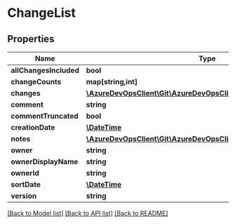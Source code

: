 # ChangeList

## Properties
Name | Type | Description | Notes
------------ | ------------- | ------------- | -------------
**allChangesIncluded** | **bool** |  | [optional] 
**changeCounts** | **map[string,int]** |  | [optional] 
**changes** | [**\AzureDevOpsClient\Git\AzureDevOpsClient\Git\Model\Change[]**](Change.md) |  | [optional] 
**comment** | **string** |  | [optional] 
**commentTruncated** | **bool** |  | [optional] 
**creationDate** | [**\DateTime**](\DateTime.md) |  | [optional] 
**notes** | [**\AzureDevOpsClient\Git\AzureDevOpsClient\Git\Model\CheckinNote[]**](CheckinNote.md) |  | [optional] 
**owner** | **string** |  | [optional] 
**ownerDisplayName** | **string** |  | [optional] 
**ownerId** | **string** |  | [optional] 
**sortDate** | [**\DateTime**](\DateTime.md) |  | [optional] 
**version** | **string** |  | [optional] 

[[Back to Model list]](../README.md#documentation-for-models) [[Back to API list]](../README.md#documentation-for-api-endpoints) [[Back to README]](../README.md)


